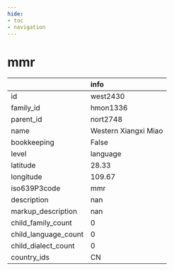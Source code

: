 ```yaml
---
hide:
- toc
- navigation
---
```

# mmr
|                      | info                 |
|:---------------------|:---------------------|
| id                   | west2430             |
| family_id            | hmon1336             |
| parent_id            | nort2748             |
| name                 | Western Xiangxi Miao |
| bookkeeping          | False                |
| level                | language             |
| latitude             | 28.33                |
| longitude            | 109.67               |
| iso639P3code         | mmr                  |
| description          | nan                  |
| markup_description   | nan                  |
| child_family_count   | 0                    |
| child_language_count | 0                    |
| child_dialect_count  | 0                    |
| country_ids          | CN                   |